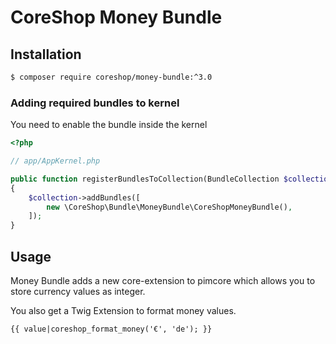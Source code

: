 # CoreShop Money Bundle

## Installation
```bash
$ composer require coreshop/money-bundle:^3.0
```

### Adding required bundles to kernel
You need to enable the bundle inside the kernel

```php
<?php

// app/AppKernel.php

public function registerBundlesToCollection(BundleCollection $collection)
{
    $collection->addBundles([
        new \CoreShop\Bundle\MoneyBundle\CoreShopMoneyBundle(),
    ]);
}
```

## Usage

Money Bundle adds a new core-extension to pimcore which allows you to store currency values as integer.

You also get a Twig Extension to format money values.

```twig
{{ value|coreshop_format_money('€', 'de'); }}
```

